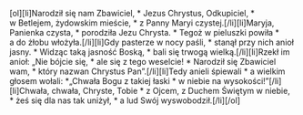 [ol][li]Narodził się nam Zbawiciel, * Jezus Chrystus, Odkupiciel, * w Betlejem, żydowskim mieście, * z Panny Maryi czystej.[/li][li]Maryja, Panienka czysta, * porodziła Jezu Chrysta. * Tegoż w pieluszki powiła * a do żłobu włożyła.[/li][li]Gdy pasterze w nocy paśli, * stanął przy nich anioł jasny. * Widząc taką jasność Boską, * bali się trwogą wielką.[/li][li]Rzekł im anioł: „Nie bójcie się, * ale się z tego weselcie! * Narodził się Zbawiciel wam, * który nazwan Chrystus Pan”.[/li][li]Tedy anieli śpiewali * a wielkim głosem wołali: *„Chwała Bogu z takiej łaski * w niebie na wysokości!”[/li][li]Chwała, chwała, Chryste, Tobie * z Ojcem, z Duchem Świętym w niebie, * żeś się dla nas tak uniżył, * a lud Swój wyswobodził.[/li][/ol]